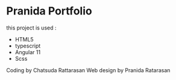# Pranida Portfolio 

this project is used :
- HTML5
- typescript
- Angular 11
- Scss

Coding by Chatsuda Rattarasan
Web design by Pranida Ratarasan
